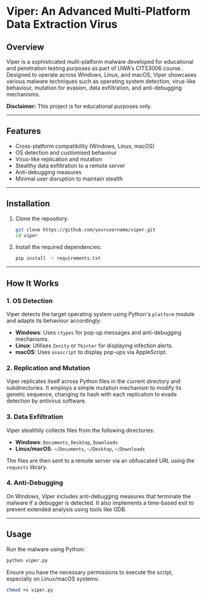 # Viper: An Advanced Multi-Platform Data Extraction Virus

## Overview
Viper is a sophisticated multi-platform malware developed for educational and penetration testing purposes as part of UWA's CITS3006 course. Designed to operate across Windows, Linux, and macOS, Viper showcases various malware techniques such as operating system detection, virus-like behaviour, mutation for evasion, data exfiltration, and anti-debugging mechanisms.

**Disclaimer:** This project is for educational purposes only.

---

## Features
- Cross-platform compatibility (Windows, Linux, macOS)
- OS detection and customised behaviour
- Virus-like replication and mutation
- Stealthy data exfiltration to a remote server
- Anti-debugging measures
- Minimal user disruption to maintain stealth

---


## Installation
1. Clone the repository:
   ```bash
   git clone https://github.com/yourusername/viper.git
   cd viper
   ```

2. Install the required dependencies:
   ```bash
   pip install -r requirements.txt
   ```

---

## How It Works
### 1. OS Detection
Viper detects the target operating system using Python's `platform` module and adapts its behaviour accordingly:
- **Windows**: Uses `ctypes` for pop-up messages and anti-debugging mechanisms.
- **Linux**: Utilises `Zenity` or `Tkinter` for displaying infection alerts.
- **macOS**: Uses `osascript` to display pop-ups via AppleScript.

### 2. Replication and Mutation
Viper replicates itself across Python files in the current directory and subdirectories. It employs a simple mutation mechanism to modify its genetic sequence, changing its hash with each replication to evade detection by antivirus software.

### 3. Data Exfiltration
Viper stealthily collects files from the following directories:
- **Windows**: `Documents`, `Desktop`, `Downloads`
- **Linux/macOS**: `~/Documents`, `~/Desktop`, `~/Downloads`

The files are then sent to a remote server via an obfuscated URL using the `requests` library.

### 4. Anti-Debugging
On Windows, Viper includes anti-debugging measures that terminate the malware if a debugger is detected. It also implements a time-based exit to prevent extended analysis using tools like GDB.

---

## Usage
Run the malware using Python:
```bash
python viper.py
```
Ensure you have the necessary permissions to execute the script, especially on Linux/macOS systems:
```bash
chmod +x viper.py
```




